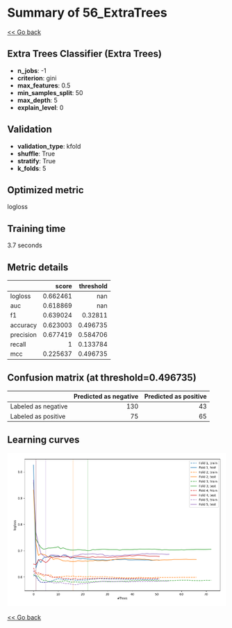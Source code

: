 # Summary of 56_ExtraTrees

[<< Go back](../README.md)


## Extra Trees Classifier (Extra Trees)
- **n_jobs**: -1
- **criterion**: gini
- **max_features**: 0.5
- **min_samples_split**: 50
- **max_depth**: 5
- **explain_level**: 0

## Validation
 - **validation_type**: kfold
 - **shuffle**: True
 - **stratify**: True
 - **k_folds**: 5

## Optimized metric
logloss

## Training time

3.7 seconds

## Metric details
|           |    score |   threshold |
|:----------|---------:|------------:|
| logloss   | 0.662461 |  nan        |
| auc       | 0.618869 |  nan        |
| f1        | 0.639024 |    0.32811  |
| accuracy  | 0.623003 |    0.496735 |
| precision | 0.677419 |    0.584706 |
| recall    | 1        |    0.133784 |
| mcc       | 0.225637 |    0.496735 |


## Confusion matrix (at threshold=0.496735)
|                     |   Predicted as negative |   Predicted as positive |
|:--------------------|------------------------:|------------------------:|
| Labeled as negative |                     130 |                      43 |
| Labeled as positive |                      75 |                      65 |

## Learning curves
![Learning curves](learning_curves.png)

[<< Go back](../README.md)
